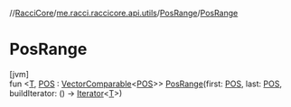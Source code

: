 //[RacciCore](../../../index.md)/[me.racci.raccicore.api.utils](../index.md)/[PosRange](index.md)/[PosRange](-pos-range.md)

# PosRange

[jvm]\
fun &lt;[T](index.md), [POS](index.md) : [VectorComparable](../-vector-comparable/index.md)&lt;[POS](index.md)&gt;&gt; [PosRange](-pos-range.md)(first: [POS](index.md), last: [POS](index.md), buildIterator: () -&gt; [Iterator](https://kotlinlang.org/api/latest/jvm/stdlib/kotlin.collections/-iterator/index.html)&lt;[T](index.md)&gt;)
